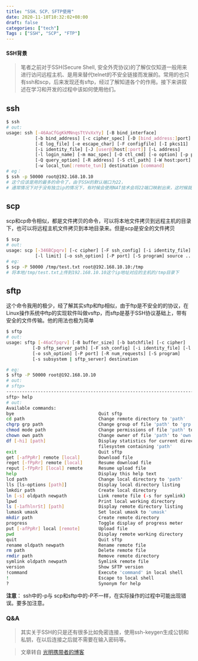 ```yaml
---
title: "SSH、SCP、SFTP使用"
date: 2020-11-10T10:32:02+08:00
draft: false
categories: ["tech"]
Tags : ["SSH", "SCP", "FTP"]
---
```



#### SSH背景
>笔者之前对于SSH(Secure Shell, 安全外壳协议)的了解仅仅知道一般用来进行访问远程主机、是用来替代telnet的不安全链接而发展的。常用的也只有ssh和scp，后来发现还有sftp，经过了解知道各个的作用。接下来讲叙述在学习和开发的过程中该如何使用他们。

## ssh
```bash
$ ssh
# out:
usage: ssh [-46AaCfGgKkMNnqsTtVvXxYy] [-B bind_interface]
           [-b bind_address] [-c cipher_spec] [-D [bind_address:]port]
           [-E log_file] [-e escape_char] [-F configfile] [-I pkcs11]
           [-i identity_file] [-J [user@]host[:port]] [-L address]
           [-l login_name] [-m mac_spec] [-O ctl_cmd] [-o option] [-p port]
           [-Q query_option] [-R address] [-S ctl_path] [-W host:port]
           [-w local_tun[:remote_tun]] destination [command]
# eg：
$ ssh -p 50000 root@192.168.10.10
# 这个应该是用的最多的命令了，由于SSH的默认端口为22，
# 通常情况下对于没有独立ip的情况下，有时候会使用NAT技术会将22端口映射出来，这时候就需要加上-p指定端口
```

## scp
scp和cp命令相似，都是文件拷贝的命令，可以将本地文件拷贝到远程主机的目录下，也可以将远程主机文件拷贝到本地目录来。但是scp是安全的文件拷贝
```bash
$ scp
# out:
usage: scp [-346BCpqrv] [-c cipher] [-F ssh_config] [-i identity_file]
           [-l limit] [-o ssh_option] [-P port] [-S program] source ... target
# eg:
$ scp -P 50000 /tmp/test.txt root@192.168.10.10:/tmp
# 将本地/tmp/test.txt上传到192.168.10.10这个ip地址对应的主机的/tmp目录下
```  

## sftp
这个命令我用的极少，经了解其实sftp和ftp相似，由于ftp是不安全的的协议，在Linux操作系统中ftp的实现软件叫做vsftp，而sftp是基于SSH协议基础上，带有安全的文件传输。他的用法也极为简单
```bash
$ sftp
# out:
usage: sftp [-46aCfpqrv] [-B buffer_size] [-b batchfile] [-c cipher]
          [-D sftp_server_path] [-F ssh_config] [-i identity_file] [-l limit]
          [-o ssh_option] [-P port] [-R num_requests] [-S program]
          [-s subsystem | sftp_server] destination

# eg:
$ sftp -P 50000 root@192.168.10.10
# out:
# sftp> 
-------------------------------------------------------------------------------------
sftp> help
# out:
Available commands:
bye                                Quit sftp
cd path                            Change remote directory to 'path'
chgrp grp path                     Change group of file 'path' to 'grp'
chmod mode path                    Change permissions of file 'path' to 'mode'
chown own path                     Change owner of file 'path' to 'own'
df [-hi] [path]                    Display statistics for current directory or
                                   filesystem containing 'path'
exit                               Quit sftp
get [-afPpRr] remote [local]       Download file
reget [-fPpRr] remote [local]      Resume download file
reput [-fPpRr] [local] remote      Resume upload file
help                               Display this help text
lcd path                           Change local directory to 'path'
lls [ls-options [path]]            Display local directory listing
lmkdir path                        Create local directory
ln [-s] oldpath newpath            Link remote file (-s for symlink)
lpwd                               Print local working directory
ls [-1afhlnrSt] [path]             Display remote directory listing
lumask umask                       Set local umask to 'umask'
mkdir path                         Create remote directory
progress                           Toggle display of progress meter
put [-afPpRr] local [remote]       Upload file
pwd                                Display remote working directory
quit                               Quit sftp
rename oldpath newpath             Rename remote file
rm path                            Delete remote file
rmdir path                         Remove remote directory
symlink oldpath newpath            Symlink remote file
version                            Show SFTP version
!command                           Execute 'command' in local shell
!                                  Escape to local shell
?                                  Synonym for help
```
**注意**： ssh中的-p与 scp和sftp中的-P不一样，在实际操作的过程中可能出现错误。要多加注意。

### Q&A
>其实关于SSH的只是还有很多比如免密连接，使用ssh-keygen生成公钥和私钥，在以后连接之后就不需要在输入密码等。

> 文章转自
> [光明携带者的博客](http://eilene.cn/2019/04/07/SSH%E4%B8%89%E5%A4%A7%E5%88%A9%E5%99%A8-ssh%E3%80%81scp%E3%80%81sftp/)